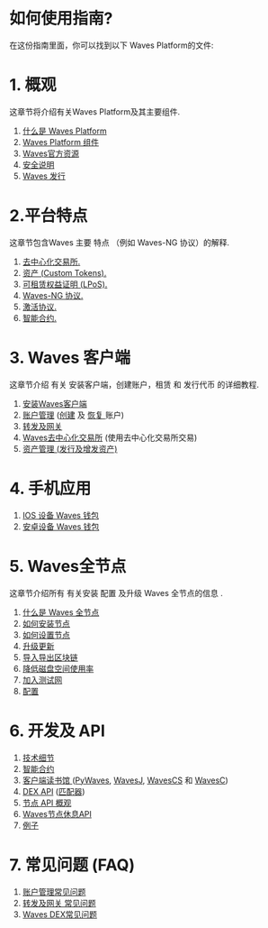 # 如何使用指南?

在这份指南里面，你可以找到以下 Waves Platform的文件:

# 1. 概观

这章节将介绍有关Waves Platform及其主要组件.

1. [什么是 Waves Platform]()
2. [Waves Platform 组件](/overview/platform-components.md)
3. [Waves官方资源](/overview/waves-official-resources.md)
4. [安全说明](/overview/security-notes.md)
5. [Waves 发行](/overview/waves-releases.md)

# 2.平台特点

这章节包含Waves 主要 特点 （例如 Waves-NG 协议）的解释.

1. [去中心化交易所.](/platform-features/decentralized-cryptocurrency-exchange-dex.md)
2. [资产 \(Custom Tokens\).](/platform-features/assets-custom-tokens.md)
3. [可租赁权益证明 \(LPoS\).](/platform-features/leased-proof-of-stake-lpos.md)
4. [Waves-NG 协议.](/platform-features/waves-ng-protocol.md)
5. [激活协议.](/platform-features/activation-protocol.md)
6. [智能合约.](/platform-features/smart-contracts.md)

# 3. Waves 客户端

这章节介绍 有关  安装客户端，创建账户，租赁 和 发行代币 的详细教程.

1. [安装Waves客户端](/waves-client/install-waves-client.md)
2. [账户管理](/waves-client/account-management.md) \([创建](/waves-client/account-management/creating-an-account.md) 及 [恢复 ](/waves-client/account-management/restore-an-account.md) 账户\)
3. [转发及网关](/waves-client/wallet-management.md)
4. [Waves去中心化交易所](/waves-client/waves-dex.md) \(使用去中心化交易所交易\)
5. [资产管理 \(发行及增发资产\)](/waves-client/assets-management.md)

# 4. 手机应用

1. [IOS 设备 Waves 钱包](/mobile-apps/iOS.md)
2. [安卓设备 Waves  钱包](//mobile-apps/android.md)

# 5. Waves全节点

这章节介绍所有 有关安装 配置 及升级 Waves 全节点的信息 .

1. [什么是 Waves 全节点](/waves-full-node/what-is-a-full-node.md)
2. [如何安装节点](/waves-full-node/how-to-install-a-node/how-to-install-a-node.md)
3. [如何设置节点](/waves-full-node/how-to-configure-a-node.md)
4. [升级更新](/waves-full-node/upgrading.md)
5. [导入导出区块链](/waves-full-node/export-and-import-from-the-blockchain.md)
6. [降低磁盘空间使用率](/waves-full-node/reducing-disk-space-usage.md)
7. [加入测试网](/waves-full-node/joining-testnet.md)
8. [配置](/waves-full-node/configuration.md)

# 6. 开发及 API

1. [技术细节](/technical-details/technical-details.md)
2. [智能合约](/technical-details/waves-contracts-language-description.md)
3. [客户端读书馆 ](/development-and-api/client-libraries.md)\([PyWaves](/development-and-api/client-libraries/pywaves.md), [WavesJ](/development-and-api/client-libraries/wavesj.md), [WavesCS](/development-and-api/client-libraries/wavescs.md) 和 [WavesC](/development-and-api/client-libraries/waves-c.md)\)
4. [DEX API](/development-and-api/dex-api.md) \([匹配器](/development-and-api/dex-api/matcher.md)\)
5. [节点 API 概观](https://legacy.gitbook.com/book/waves-platform/wavesdocs/edit#)
6. [Waves节点休息API ](/development-and-api/waves-node-rest-api.md)
7. [例子](/development-and-api/examples.md)

# 7. 常见问题  \(FAQ\)

1. [账户管理常见问题](/frequently-asked-questions-faq/account-management-faq.md)
2. [转发及网关 常见问题](/frequently-asked-questions-faq/transfers-and-gateways-faq.md)
3. [Waves DEX常见问题](/frequently-asked-questions-faq/waves-dex-faq.md)

